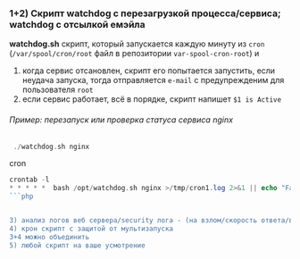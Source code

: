 ### 1+2) Скрипт watchdog с перезагрузкой процесса/сервиса; watchdog с отсылкой емэйла
**watchdog.sh** скрипт, который запускается каждую минуту из `cron` (`/var/spool/cron/root` файл в репозитории `var-spool-cron-root`) и
1) когда сервис отсановлен, скрипт его попытается запустить, если неудача запуска, тогда отправляется `e-mail` с предупрежденим для пользователя `root`
2) если сервис работает, всё в порядке, скрипт напишет `$1 is Active`

###### Пример: перезапуск или проверка статуса сервиса nginx
```php
 ./watchdog.sh nginx
```

cron
```php
crontab -l
* * * * *  bash /opt/watchdog.sh nginx >/tmp/cron1.log 2>&1 || echo "Failed" | mail -s "nginx doesnt work" root
```php


3) анализ логов веб сервера/security лога - (на взлом/скорость ответа/выявление быстрых - медленных запросов, анализ IP адресов и кол-ва запросов от них)
4) крон скрипт с защитой от мультизапуска
3+4 можно объединить
5) любой скрипт на ваше усмотрение
